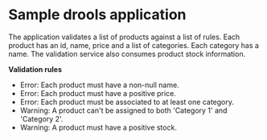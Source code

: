 # Sample drools application

The application validates a list of products against a list of rules.
Each product has an id, name, price and a list of categories.
Each category has a name.
The validation service also consumes product stock information.

**Validation rules**
- Error: Each product must have a non-null name.
- Error: Each product must have a positive price.
- Error: Each product must be associated to at least one category.
- Warning: A product can't be assigned to both 'Category 1' and 'Category 2'.
- Warning: A product must have a positive stock.
